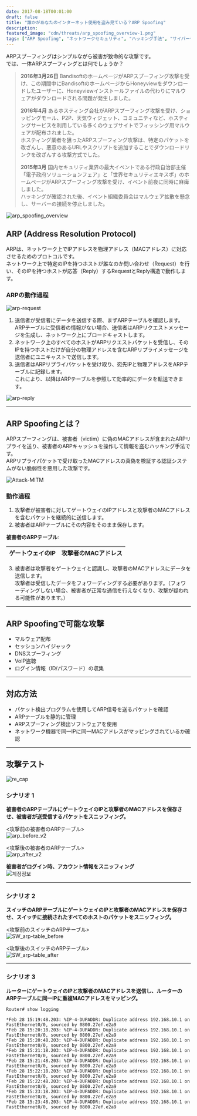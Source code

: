 ```yaml
---
date: 2017-08-18T00:01:00
draft: false
title: "誰かがあなたのインターネット使用を盗み見ている？ARP Spoofing"
description: 
featured_image: "cdn/threats/arp_spoofing_overview-1.png"
tags: ["ARP Spoofing", "ネットワークセキュリティ", "ハッキング手法", "サイバーセキュリティ", "情報保護"]
---
```


ARPスプーフィングはシンプルながら被害が致命的な攻撃です。  
では、一体ARPスプーフィングとは何でしょうか？

> **2016年3月26日** BandisoftのホームページがARPスプーフィング攻撃を受け、この期間中にBandisoftのホームページからHoneyviewをダウンロードしたユーザーに、Honeyviewインストールファイルの代わりにマルウェアがダウンロードされる問題が発生しました。
>
> **2016年4月** あるホスティング会社がARPスプーフィング攻撃を受け、ショッピングモール、P2P、天気ウィジェット、コミュニティなど、ホスティングサービスを利用している多くのウェブサイトでフィッシング用マルウェアが配布されました。  
> ホスティング業者を狙ったARPスプーフィング攻撃は、特定のパケットを改ざんし、悪意のあるURLやスクリプトを追加することでダウンロードリンクを改ざんする攻撃方式でした。
>
> **2015年3月** 国内セキュリティ業界の最大イベントである行政自治部主催「電子政府ソリューションフェア」と「世界セキュリティエキスポ」のホームページがARPスプーフィング攻撃を受け、イベント前夜に同時に麻痺しました。  
> ハッキングが確認された後、イベント組織委員会はマルウェア拡散を懸念し、サーバーの接続を停止しました。

<!--more-->
![arp_spoofing_overview](https://blog.plura.io/cdn/threats/arp_spoofing_overview-1.png)

## ARP (Address Resolution Protocol)

ARPは、ネットワーク上でIPアドレスを物理アドレス（MACアドレス）に対応させるためのプロトコルです。  
ネットワーク上で特定のIPを持つホストが誰なのか問い合わせ（Request）を行い、そのIPを持つホストが応答（Reply）するRequestとReply構造で動作します。

### ARPの動作過程
![arp-request](https://github.com/user-attachments/assets/0e4b777d-2fa3-484d-b969-47d758796f2e)

1. 送信者が受信者にデータを送信する際、まずARPテーブルを確認します。  
   ARPテーブルに受信者の情報がない場合、送信者はARPリクエストメッセージを生成し、ネットワーク上にブロードキャストします。
2. ネットワーク上のすべてのホストがARPリクエストパケットを受信し、そのIPを持つホストだけが自分の物理アドレスを含むARPリプライメッセージを送信者にユニキャストで送信します。
3. 送信者はARPリプライパケットを受け取り、宛先IPと物理アドレスをARPテーブルに記録します。  
   これにより、以降はARPテーブルを参照して効率的にデータを転送できます。

![arp-reply](https://github.com/user-attachments/assets/e54c6989-c84d-4710-9fba-e69f35c2d120)

---

## ARP Spoofingとは？

ARPスプーフィングは、被害者（victim）に偽のMACアドレスが含まれたARPリプライを送り、被害者のARPキャッシュを操作して情報を盗むハッキング手法です。  
ARPリプライパケットで受け取ったMACアドレスの真偽を検証する認証システムがない脆弱性を悪用した攻撃です。

![Attack-MITM](https://github.com/user-attachments/assets/de2a1bdd-8a96-48ef-99ba-0c63b22336f1)

### 動作過程

1. 攻撃者が被害者に対してゲートウェイのIPアドレスと攻撃者のMACアドレスを含むパケットを継続的に送信します。
2. 被害者はARPテーブルにその内容をそのまま保存します。

**被害者のARPテーブル**:

| ゲートウェイのIP      | 攻撃者のMACアドレス |
|--------------------|-------------------------|

3. 被害者は攻撃者をゲートウェイと認識し、攻撃者のMACアドレスにデータを送信します。  
   攻撃者は受信したデータをフォワーディングする必要があります。（フォワーディングしない場合、被害者が正常な通信を行えなくなり、攻撃が疑われる可能性があります。）

---

## ARP Spoofingで可能な攻撃

- マルウェア配布
- セッションハイジャック
- DNSスプーフィング
- VoIP盗聴
- ログイン情報（ID/パスワード）の収集

---

## 対応方法

- パケット検出プログラムを使用してARP信号を送るパケットを確認
- ARPテーブルを静的に管理
- ARPスプーフィング検出ソフトウェアを使用
- ネットワーク機器で同一IPに同一MACアドレスがマッピングされているか確認

---

## 攻撃テスト

![re_cap](https://github.com/user-attachments/assets/6ca7e9de-b559-462e-9696-721857259700)

### シナリオ 1

**被害者のARPテーブルにゲートウェイのIPと攻撃者のMACアドレスを保存させ、被害者が送受信するパケットをスニッフィング。**

<攻撃前の被害者のARPテーブル>  
![arp_before_v2](https://github.com/user-attachments/assets/3996d878-82c9-4fbd-a855-8b61d12af1f3)

<攻撃後の被害者のARPテーブル>  
![arp_after_v2](https://github.com/user-attachments/assets/2f0075be-e96b-4333-a43b-0c0fc65a4a9e)

**被害者がログイン時、アカウント情報をスニッフィング**  
![계정정보](https://github.com/user-attachments/assets/e06da358-76a7-4467-bb84-df28884082f3)

---

### シナリオ 2

**スイッチのARPテーブルにゲートウェイのIPと攻撃者のMACアドレスを保存させ、スイッチに接続されたすべてのホストのパケットをスニッフィング。**

<攻撃前のスイッチのARPテーブル>  
![SW_arp-table_before](https://github.com/user-attachments/assets/fe82acfd-6c65-4fd2-aeec-770671987b1a)

<攻撃後のスイッチのARPテーブル>  
![SW_arp-table_after](https://github.com/user-attachments/assets/23945841-c391-439a-9108-539bbb8d88d1)

---

### シナリオ 3

**ルーターにゲートウェイのIPと攻撃者のMACアドレスを送信し、ルーターのARPテーブルに同一IPに重複MACアドレスをマッピング。**

```log
Router# show logging

*Feb 28 15:19:48.203: %IP-4-DUPADDR: Duplicate address 192.168.10.1 on FastEthernet0/0, sourced by 0800.27ef.e2a9
*Feb 28 15:20:18.203: %IP-4-DUPADDR: Duplicate address 192.168.10.1 on FastEthernet0/0, sourced by 0800.27ef.e2a9
*Feb 28 15:20:48.203: %IP-4-DUPADDR: Duplicate address 192.168.10.1 on FastEthernet0/0, sourced by 0800.27ef.e2a9
*Feb 28 15:21:18.203: %IP-4-DUPADDR: Duplicate address 192.168.10.1 on FastEthernet0/0, sourced by 0800.27ef.e2a9
*Feb 28 15:21:48.203: %IP-4-DUPADDR: Duplicate address 192.168.10.1 on FastEthernet0/0, sourced by 0800.27ef.e2a9
*Feb 28 15:22:18.203: %IP-4-DUPADDR: Duplicate address 192.168.10.1 on FastEthernet0/0, sourced by 0800.27ef.e2a9
*Feb 28 15:22:48.203: %IP-4-DUPADDR: Duplicate address 192.168.10.1 on FastEthernet0/0, sourced by 0800.27ef.e2a9
*Feb 28 15:23:18.203: %IP-4-DUPADDR: Duplicate address 192.168.10.1 on FastEthernet0/0, sourced by 0800.27ef.e2a9
*Feb 28 15:23:48.203: %IP-4-DUPADDR: Duplicate address 192.168.10.1 on FastEthernet0/0, sourced by 0800.27ef.e2a9
```
